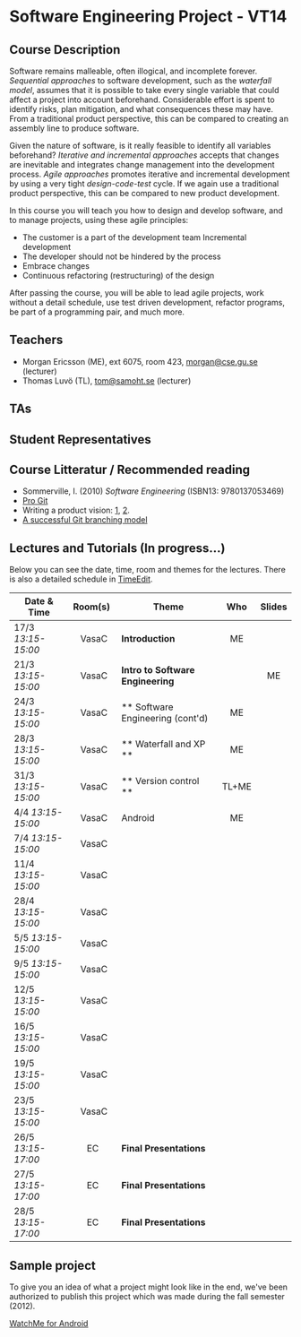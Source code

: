 # Software Engineering Project - VT14

## Course Description
Software remains malleable, often illogical, and incomplete forever. *Sequential approaches* to software development, such as the *waterfall model*, assumes that it is possible to take every single variable that could affect a project into account beforehand. Considerable effort is spent to identify risks, plan mitigation, and what consequences these may have. From a traditional product perspective, this can be compared to creating an assembly line to produce software.

Given the nature of software, is it really feasible to identify all variables beforehand? *Iterative and incremental approaches* accepts that changes are inevitable and integrates change management into the development process. *Agile approaches* promotes iterative and incremental development by using a very tight *design-code-test* cycle. If we again use a traditional product perspective, this can be compared to new product development.

In this course you will teach you how to design and develop software, and to manage projects, using these agile principles:

- The customer is a part of the development team Incremental development 
- The developer should not be hindered by the process 
- Embrace changes 
- Continuous refactoring (restructuring) of the design
 
After passing the course, you will be able to lead agile projects, work without a detail schedule, use test driven development, refactor programs, be part of a programming pair, and much more. 


## Teachers

- Morgan Ericsson (ME), ext 6075, room 423, morgan@cse.gu.se (lecturer)
- Thomas Luvö (TL), tom@samoht.se (lecturer)

## TAs

## Student Representatives

## Course Litteratur / Recommended reading

- Sommerville, I. (2010) *Software Engineering* (ISBN13: 9780137053469)
- [Pro Git][GITBOOK]
- Writing a product vision: [1][pv1], [2][pv2].
- [A successful Git branching model][gitbranch]

## Lectures and Tutorials (In progress…)

Below you can see the date, time, room and themes for the lectures. There is also a detailed schedule in [TimeEdit]. 

| Date & Time | Room(s) | Theme |Who | Slides |
|  ------	| :----:	| ------	| :------: |  :------: |
| 17/3 *13:15-15:00* | VasaC | **Introduction** | ME |  |
| 21/3 *13:15-15:00* | VasaC | **Intro to Software Engineering** |  | ME |
| 24/3 *13:15-15:00* | VasaC | ** Software Engineering (cont'd)| ME |  |
| 28/3 *13:15-15:00* | VasaC | ** Waterfall and XP ** | ME |  |
| 31/3 *13:15-15:00* | VasaC | ** Version control ** | TL+ME |  |
| 4/4 *13:15-15:00* | VasaC | Android | ME |  |
| 7/4 *13:15-15:00* | VasaC |  |  |  |
| 11/4 *13:15-15:00* | VasaC |  |  |  |
| 28/4 *13:15-15:00* | VasaC |  |  |  |
| 5/5 *13:15-15:00* | VasaC |  |  |  |
| 9/5 *13:15-15:00* | VasaC |  |  |  |
| 12/5 *13:15-15:00* | VasaC |  |  |  |
| 16/5 *13:15-15:00* | VasaC |  |  |  |
| 19/5 *13:15-15:00* | VasaC |  |  |  |
| 23/5 *13:15-15:00* | VasaC |  |  |  |
| 26/5 *13:15-17:00* | EC | **Final Presentations** | | | 
| 27/5 *13:15-17:00* | EC | **Final Presentations** | | | 
| 28/5 *13:15-17:00* | EC | **Final Presentations** | | | 

[timeedit]: https://se.timeedit.net/web/chalmers/db1/public/ri157XQQ708Z50Qv17003gZ6y6Y7006Q5Y61Y5.html
[GITBOOK]: http://git-scm.com/book
[pv1]: http://www.scrumalliance.org/community/articles/2009/january/the-product-vision
[pv2]: http://www.joelonsoftware.com/articles/JimHighsmithonProductVisi.html
[gitbranch]: http://nvie.com/posts/a-successful-git-branching-model/

## Sample project
To give you an idea of what a project might look like in the end, we've been authorized to publish this project which was made during the fall semester (2012).

[WatchMe for Android][WTCHME]

[WTCHME]: http://github.com/johanbrook/watchme
